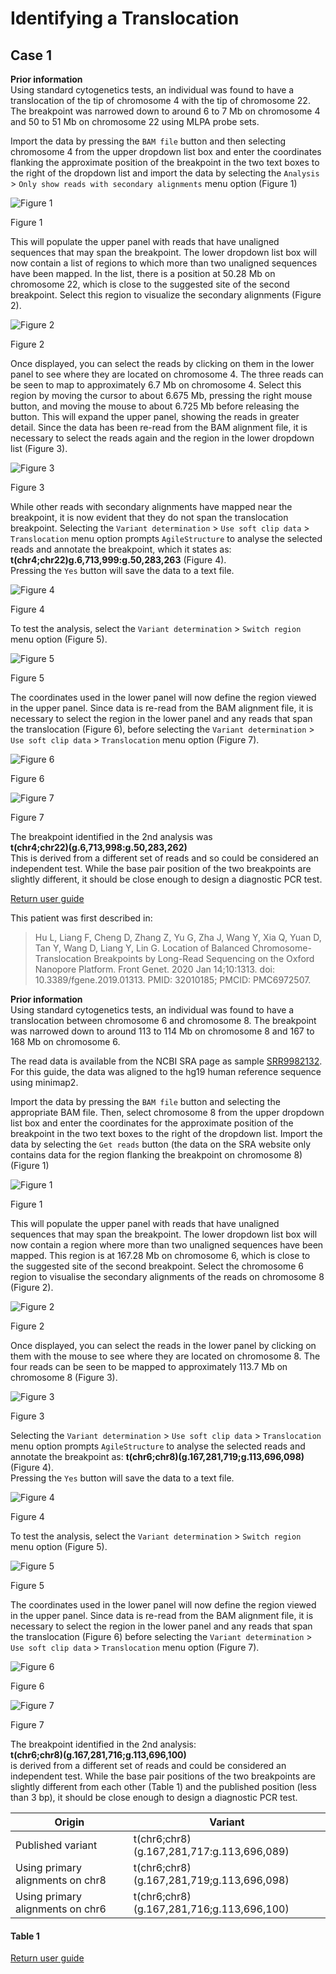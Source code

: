 # Identifying a Translocation
## Case 1
__Prior information__  
Using standard cytogenetics tests, an individual was found to have a translocation of the tip of chromosome 4 with the tip of chromosome 22. The breakpoint was narrowed down to around 6 to 7 Mb on chromosome 4 and 50 to 51 Mb on chromosome 22 using MLPA probe sets. 


Import the data by pressing the ```BAM file``` button and then selecting chromosome 4 from the upper dropdown list box and enter the coordinates flanking the approximate position of the breakpoint in the two text boxes to the right of the dropdown list and import the data by selecting the ```Analysis``` > ```Only show reads with secondary alignments``` menu option (Figure 1)

![Figure 1](images/examples/figure1tran.jpg)

Figure 1

This will populate the upper panel with reads that have unaligned sequences that may span the breakpoint. The lower dropdown list box will now contain a list of regions to which more than two unaligned sequences have been mapped. In the list, there is a position at 50.28 Mb on chromosome 22, which is close to the suggested site of the second breakpoint. Select this region to visualize the secondary alignments (Figure 2).

![Figure 2](images/examples/figure2tran.jpg)

Figure 2

Once displayed, you can select the reads by clicking on them in the lower panel to see where they are located on chromosome 4. The three reads can be seen to map to approximately 6.7 Mb on chromosome 4. Select this region by moving the cursor to about 6.675 Mb, pressing the right mouse button, and moving the mouse to about 6.725 Mb before releasing the button. This will expand the upper panel, showing the reads in greater detail. Since the data has been re-read from the BAM alignment file, it is necessary to select the reads again and the region in the lower dropdown list (Figure 3).  

![Figure 3](images/examples/figure3tran.jpg)

Figure 3

While other reads with secondary alignments have mapped near the breakpoint, it is now evident that they do not span the translocation breakpoint. Selecting the ```Variant determination``` > ```Use soft clip data``` > ```Translocation``` menu option prompts ```AgileStructure``` to analyse the selected reads and annotate the breakpoint, which it states as:  
 __t(chr4;chr22)g.6,713,999:g.50,283,263__ (Figure 4).  
Pressing the ```Yes``` button will save the data to a text file.

![Figure 4](images/examples/figure4tran.jpg)

Figure 4

To test the analysis, select the ```Variant determination``` > ```Switch region``` menu option (Figure 5).  

![Figure 5](images/examples/figure5tran.jpg)

Figure 5

The coordinates used in the lower panel will now define the region viewed in the upper panel. Since data is re-read from the BAM alignment file, it is necessary to select the region in the lower panel and any reads that span the translocation (Figure 6), before selecting the ```Variant determination``` > ```Use soft clip data``` > ```Translocation``` menu option (Figure 7). 

![Figure 6](images/examples/figure6tran.jpg)

Figure 6

![Figure 7](images/examples/figure7tran.jpg)

Figure 7

The breakpoint identified in the 2nd analysis was  
__t(chr4;chr22)(g.6,713,998:g.50,283,262)__  
This is derived from a different set of reads and so could be considered an independent test. While the base pair position of the two breakpoints are slightly different, it should be close enough to design a diagnostic PCR test.

[Return user guide](README.md#translocation) 

  
This patient was first described in:
> Hu L, Liang F, Cheng D, Zhang Z, Yu G, Zha J, Wang Y, Xia Q, Yuan D, Tan Y, Wang D, Liang Y, Lin G. Location of Balanced Chromosome-Translocation Breakpoints by Long-Read Sequencing on the Oxford Nanopore Platform. Front Genet. 2020 Jan 14;10:1313. doi: 10.3389/fgene.2019.01313. PMID: 32010185; PMCID: PMC6972507.

__Prior information__  
Using standard cytogenetics tests, an individual was found to have a translocation between chromosome 6 and chromosome 8. The breakpoint was narrowed down to around 113 to 114 Mb on chromosome 8 and 167 to 168 Mb on chromosome 6.  

The read data is available from the NCBI SRA page as sample [SRR9982132](https://www.ncbi.nlm.nih.gov/sra/?term=SRR9982132). For this guide, the data was aligned to the hg19 human reference sequence using minimap2.

Import the data by pressing the ```BAM file``` button and selecting the appropriate BAM file. Then, select chromosome 8 from the upper dropdown list box and enter the coordinates for the approximate position of the breakpoint in the two text boxes to the right of the dropdown list. Import the data by selecting the ```Get reads``` button (the data on the SRA website only contains data for the region flanking the breakpoint on chromosome 8) (Figure 1)

![Figure 1](images/examples/figure1tran2.jpg)

Figure 1

This will populate the upper panel with reads that have unaligned sequences that may span the breakpoint. The lower dropdown list box will now contain a region where more than two unaligned sequences have been mapped. This region is at 167.28 Mb on chromosome 6, which is close to the suggested site of the second breakpoint. Select the chromosome 6 region to visualise the secondary alignments of the reads on chromosome 8 (Figure 2).

![Figure 2](images/examples/figure2tran2.jpg)

Figure 2

Once displayed, you can select the reads in the lower panel by clicking on them with the mouse to see where they are located on chromosome 8. The four reads can be seen to be mapped to approximately 113.7 Mb on chromosome 8 (Figure 3).

![Figure 3](images/examples/figure3tran2.jpg)

Figure 3

Selecting the ```Variant determination``` > ```Use soft clip data``` > ```Translocation``` menu option prompts ```AgileStructure``` to analyse the selected reads and annotate the breakpoint as: 
__t(chr6;chr8)(g.167,281,719;g.113,696,098)__ (Figure 4).  
Pressing the ```Yes``` button will save the data to a text file. 

![Figure 4](images/examples/figure4tran2.jpg)

Figure 4

To test the analysis, select the ```Variant determination``` > ```Switch region``` menu option (Figure 5).  

![Figure 5](images/examples/figure5tran2.jpg)

Figure 5

The coordinates used in the lower panel will now define the region viewed in the upper panel. Since data is re-read from the BAM alignment file, it is necessary to select the region in the lower panel and any reads that span the translocation (Figure 6) before selecting the ```Variant determination``` > ```Use soft clip data``` > ```Translocation``` menu option (Figure 7). 

![Figure 6](images/examples/figure6tran2.jpg)

Figure 6

![Figure 7](images/examples/figure7tran2.jpg)

Figure 7

The breakpoint identified in the 2nd analysis:  
__t(chr6;chr8)(g.167,281,716;g.113,696,100)__  
is derived from a different set of reads and could be considered an independent test. While the base pair positions of the two breakpoints are slightly different from each other (Table 1) and the published position (less than 3 bp), it should be close enough to design a diagnostic PCR test.

|Origin|Variant|
|-|-|
|Published variant|t(chr6;chr8) (g.167,281,717:g.113,696,089)|
|Using primary alignments on chr8|t(chr6;chr8) (g.167,281,719;g.113,696,098)|
|Using primary alignments on chr6|t(chr6;chr8) (g.167,281,716;g.113,696,100)|

#### Table 1

[Return user guide](README.md#translocation) 
